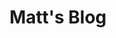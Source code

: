 ---
title: "Matt's Blog"
link: https://mtwb.blog
color: "38CE92"
image: "https://mtwb.blog/assets/favicon.png"
icon: no
---